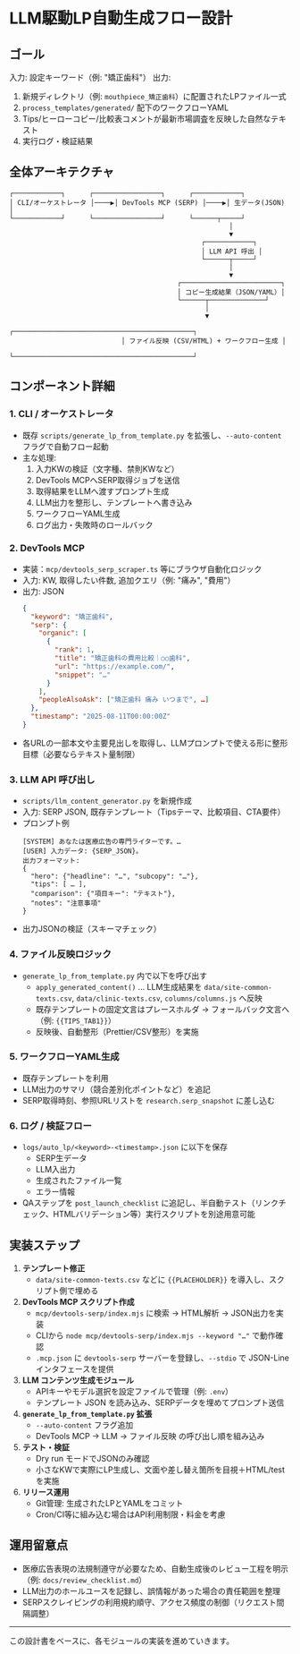 # LLM駆動LP自動生成フロー設計

## ゴール
入力: 設定キーワード（例: "矯正歯科"）
出力: 
1. 新規ディレクトリ（例: `mouthpiece_矯正歯科`）に配置されたLPファイル一式
2. `process_templates/generated/` 配下のワークフローYAML
3. Tips/ヒーローコピー/比較表コメントが最新市場調査を反映した自然なテキスト
4. 実行ログ・検証結果

## 全体アーキテクチャ
```
┌────────────┐      ┌─────────────────┐      ┌────────────┐
│ CLI/オーケストレータ │────▶│ DevTools MCP (SERP) │────▶│ 生データ(JSON) │
└────────────┘      └─────────────────┘      └──────┬─────┘
                                                       │
                                                       ▼
                                                ┌────────────┐
                                                │ LLM API 呼出 │
                                                └──────┬─────┘
                                                       │
                                                       ▼
                                          ┌─────────────────────────┐
                                          │ コピー生成結果（JSON/YAML）│
                                          └──────┬──────────────┘
                                                 │
                                                 ▼
                            ┌─────────────────────────────────────────────┐
                            │ ファイル反映 (CSV/HTML) + ワークフロー生成 │
                            └─────────────────────────────────────────────┘
```

## コンポーネント詳細

### 1. CLI / オーケストレータ
- 既存 `scripts/generate_lp_from_template.py` を拡張し、`--auto-content` フラグで自動フロー起動
- 主な処理:
  1. 入力KWの検証（文字種、禁則KWなど）
  2. DevTools MCPへSERP取得ジョブを送信
  3. 取得結果をLLMへ渡すプロンプト生成
  4. LLM出力を整形し、テンプレートへ書き込み
  5. ワークフローYAML生成
  6. ログ出力・失敗時のロールバック

### 2. DevTools MCP
- 実装：`mcp/devtools_serp_scraper.ts` 等にブラウザ自動化ロジック
- 入力: KW, 取得したい件数, 追加クエリ（例: "痛み", "費用"）
- 出力: JSON
  ```json
  {
    "keyword": "矯正歯科",
    "serp": {
      "organic": [
        {
          "rank": 1,
          "title": "矯正歯科の費用比較｜○○歯科",
          "url": "https://example.com/",
          "snippet": "…"
        }
      ],
      "peopleAlsoAsk": ["矯正歯科 痛み いつまで", …]
    },
    "timestamp": "2025-08-11T00:00:00Z"
  }
  ```
- 各URLの一部本文や主要見出しを取得し、LLMプロンプトで使える形に整形目標（必要ならテキスト量制限）

### 3. LLM API 呼び出し
- `scripts/llm_content_generator.py` を新規作成
- 入力: SERP JSON, 既存テンプレート（Tipsテーマ、比較項目、CTA要件）
- プロンプト例
  ```
  [SYSTEM] あなたは医療広告の専門ライターです。…
  [USER] 入力データ: {SERP_JSON}。
  出力フォーマット:
  {
    "hero": {"headline": "…", "subcopy": "…"},
    "tips": [ … ],
    "comparison": {"項目キー": "テキスト"},
    "notes": "注意事項"
  }
  ```
- 出力JSONの検証（スキーマチェック）

### 4. ファイル反映ロジック
- `generate_lp_from_template.py` 内で以下を呼び出す
  - `apply_generated_content()` … LLM生成結果を `data/site-common-texts.csv`, `data/clinic-texts.csv`, `columns/columns.js` へ反映
  - 既存テンプレートの固定文言はプレースホルダ → フォールバック文言へ（例: `{{TIPS_TAB1}}`）
  - 反映後、自動整形（Prettier/CSV整形）を実施

### 5. ワークフローYAML生成
- 既存テンプレートを利用
- LLM出力のサマリ（競合差別化ポイントなど）を追記
- SERP取得時刻、参照URLリストを `research.serp_snapshot` に差し込む

### 6. ログ / 検証フロー
- `logs/auto_lp/<keyword>-<timestamp>.json` に以下を保存
  - SERP生データ
  - LLM入出力
  - 生成されたファイル一覧
  - エラー情報
- QAステップを `post_launch_checklist` に追記し、半自動テスト（リンクチェック、HTMLバリデーション等）実行スクリプトを別途用意可能

## 実装ステップ
1. **テンプレート修正**
   - `data/site-common-texts.csv` などに `{{PLACEHOLDER}}` を導入し、スクリプト側で埋める
2. **DevTools MCP スクリプト作成**
   - `mcp/devtools-serp/index.mjs` に検索 → HTML解析 → JSON出力を実装
   - CLIから `node mcp/devtools-serp/index.mjs --keyword "…"` で動作確認
   - `.mcp.json` に `devtools-serp` サーバーを登録し、`--stdio` で JSON-Line インタフェースを提供
3. **LLM コンテンツ生成モジュール**
   - APIキーやモデル選択を設定ファイルで管理（例: `.env`）
   - テンプレート JSON を読み込み、SERPデータを埋めてプロンプト送信
4. **`generate_lp_from_template.py` 拡張**
   - `--auto-content` フラグ追加
   - DevTools MCP → LLM → ファイル反映 の呼び出し順を組み込み
5. **テスト・検証**
   - Dry run モードでJSONのみ確認
   - 小さなKWで実際にLP生成し、文面や差し替え箇所を目視＋HTML/testを実施
6. **リリース運用**
   - Git管理: 生成されたLPとYAMLをコミット
   - Cron/CI等に組み込む場合はAPI利用制限・料金を考慮

## 運用留意点
- 医療広告表現の法規制遵守が必要なため、自動生成後のレビュー工程を明示（例: `docs/review_checklist.md`）
- LLM出力のホールユースを記録し、誤情報があった場合の責任範囲を整理
- SERPスクレイピングの利用規約順守、アクセス頻度の制御（リクエスト間隔調整）

---
この設計書をベースに、各モジュールの実装を進めていきます。
